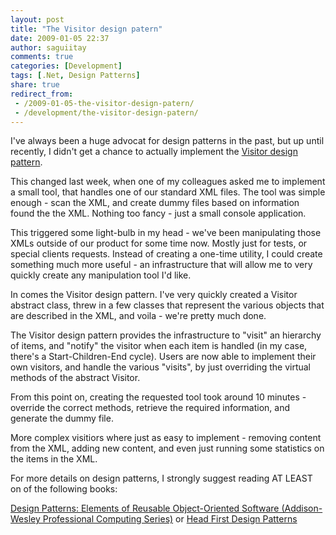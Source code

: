 ```yaml
---
layout: post
title: "The Visitor design patern"
date: 2009-01-05 22:37
author: saguiitay
comments: true
categories: [Development]
tags: [.Net, Design Patterns]
share: true
redirect_from:
 - /2009-01-05-the-visitor-design-patern/
 - /development/the-visitor-design-patern/
---
```

I've always been a huge advocat for design patterns in the past, but up until recently, I didn't get a chance to actually implement the 
[Visitor design pattern](http://en.wikipedia.org/wiki/Visitor_pattern).

This changed last week, when one of my colleagues asked me to implement a small tool, that handles one of our standard XML files. 
The tool was simple enough - scan the XML, and create dummy files based on information found the the XML. Nothing too fancy - just a small console application.

This triggered some light-bulb in my head - we've been manipulating those XMLs outside of our product for some time now. 
Mostly just for tests, or special clients requests. Instead of creating a one-time utility, I could create something much more useful - 
an infrastructure that will allow me to very quickly create any manipulation tool I'd like.

In comes the Visitor design pattern. I've very quickly created a Visitor abstract class, threw in a few classes that represent the various objects 
that are described in the XML, and voila - we're pretty much done.

The Visitor design pattern provides the infrastructure to "visit" an hierarchy of items, and "notify" the visitor when each item is handled 
(in my case, there's a Start-Children-End cycle). Users are now able to implement their own visitors, and handle the various "visits", 
by just overriding the virtual methods of the abstract Visitor.

From this point on, creating the requested tool took around 10 minutes - override the correct methods, retrieve the required information, and generate the dummy file.

More complex visitiors where just as easy to implement - removing content from the XML, adding new content, and even just running some statistics on the items in the XML.

For more details on design patterns, I strongly suggest reading AT LEAST on of the following books:

[Design Patterns: Elements of Reusable Object-Oriented Software (Addison-Wesley Professional Computing Series)](http://www.amazon.com/gp/product/0201633612?ie=UTF8&tag=biustudiesmat-20&linkCode=as2&camp=1789&creative=390957&creativeASIN=0201633612)
 or 
[Head First Design Patterns](http://www.amazon.com/gp/product/0596007124?ie=UTF8&tag=biustudiesmat-20&linkCode=as2&camp=1789&creative=390957&creativeASIN=0596007124)
